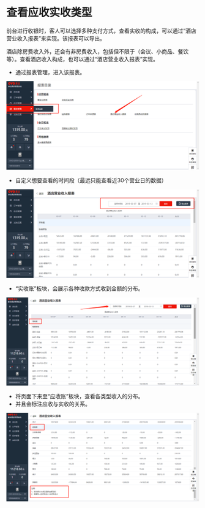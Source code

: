 # 查看应收实收类型

前台进行收银时，客人可以选择多种支付方式，查看实收的构成，可以通过“酒店营业收入报表”来实现。该报表可以导出。

酒店除房费收入外，还会有非房费收入，包括但不限于（会议、小商品、餐饮等）。查看酒店收入构成，也可以通过“酒店营业收入报表”实现。

* 通过报表管理，进入该报表。

![](../../../.gitbook/assets/image%20%28235%29.png)

* 自定义想要查看的时间段（最远只能查看近30个营业日的数据）

![](../../../.gitbook/assets/image%20%28202%29.png)

* “实收账”板块，会展示各种收款方式收到金额的分布。

![](../../../.gitbook/assets/image%20%28252%29.png)

* 将页面下来至“应收账”板块，查看各类型收入的分布。
* 并且会标注应收与实收的关系。

![](../../../.gitbook/assets/image%20%2878%29.png)



